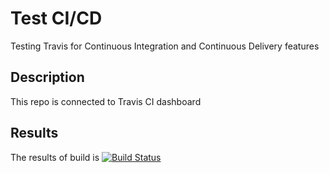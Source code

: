 # Test CI/CD
Testing Travis for Continuous Integration and Continuous Delivery features

## Description
This repo is connected to Travis CI dashboard

## Results
The results of build is [![Build Status](https://travis-ci.com/nicoladileo/Test-CI-CD.svg?branch=master)](https://travis-ci.com/nicoladileo/Test-CI-CD)
